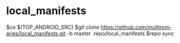 # local_manifests

$ce $(TOP_ANDROID_SRC)
$git clone https://github.com/multirom-aries/local_manifests.git -b master .repo/local_manifests
$repo sync 
